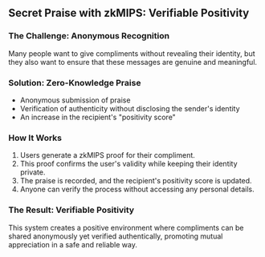## Secret Praise with zkMIPS: Verifiable Positivity

### The Challenge: Anonymous Recognition

Many people want to give compliments without revealing their identity, but they also want to ensure that these messages are genuine and meaningful.

### Solution: Zero-Knowledge Praise

- Anonymous submission of praise
- Verification of authenticity without disclosing the sender's identity
- An increase in the recipient's "positivity score"

### How It Works

1. Users generate a zkMIPS proof for their compliment.
2. This proof confirms the user's validity while keeping their identity private.
3. The praise is recorded, and the recipient's positivity score is updated.
4. Anyone can verify the process without accessing any personal details.

### The Result: Verifiable Positivity

This system creates a positive environment where compliments can be shared anonymously yet verified authentically, promoting mutual appreciation in a safe and reliable way.





